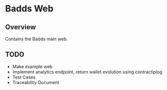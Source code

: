 # Badds Web

## Overview
Contains the Badds main web.

## TODO
- Make example web
- Implement analytics endpoint, return wallet evolution using contractiplog
- Test Cases
- Traceability Document
